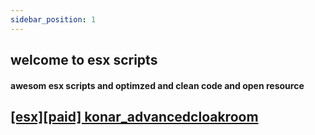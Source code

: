 ```yaml
---
sidebar_position: 1
---
```

## welcome to esx scripts
#### awesom esx scripts and optimzed and clean code and open resource
## <a href="https://egypt-studios-docs.vercel.app//esxscripts/category/esxpaidkonar_advancedcloakroom">[esx][paid] konar_advancedcloakroom </a>